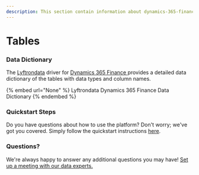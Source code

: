 ```yaml
---
description: This section contain information about dynamics-365-finance connector tables information
---
```


# Tables

### Data Dictionary

The [Lyftrondata](https://www.lyftrondata.com/) driver for [Dynamics 365 Finance](None/)[ ](https://www.lyftrondata.com/integration/dynamics-365-finance/)provides a detailed data dictionary of the tables with data types and column names.

{% embed url="None" %}
Lyftrondata Dynamics 365 Finance Data Dictionary
{% endembed %}

### Quickstart Steps

Do you have questions about how to use the platform? Don't worry; we've got you covered. Simply follow the quickstart instructions [here](../README.md).

### Questions? <a href="#questions" id="questions"></a>

We're always happy to answer any additional questions you may have! [Set up a meeting with our data experts.](https://www.lyftrondata.com/book-a-meeting/)

